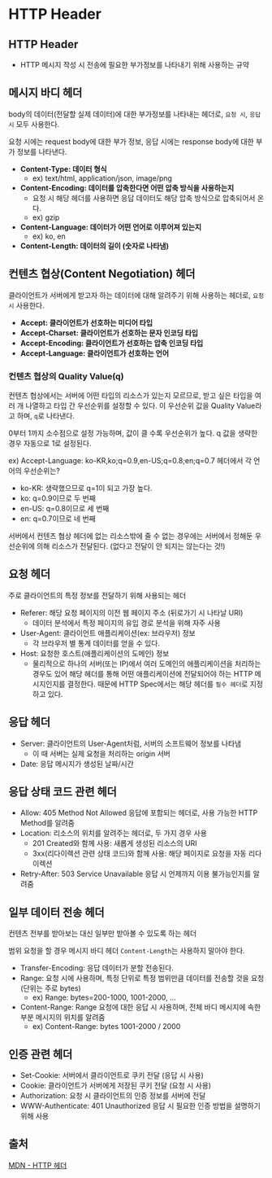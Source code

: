 # HTTP Header

## **HTTP Header**

* HTTP 메시지 작성 시 전송에 필요한 부가정보를 나타내기 위해 사용하는 규약

## **메시지 바디 헤더**

body의 데이터(전달할 실제 데이터)에 대한 부가정보를 나타내는 헤더로, `요청 시`, `응답 시` 모두 사용한다.

요청 시에는 request body에 대한 부가 정보, 응답 시에는 response body에 대한 부가 정보를 나타낸다.

* **Content-Type: 데이터 형식**
  * ex) text/html, application/json, image/png
* **Content-Encoding: 데이터를 압축한다면 어떤 압축 방식을 사용하는지**
  * 요청 시 해당 헤더를 사용하면 응답 데이터도 해당 압축 방식으로 압축되어서 온다.
  * ex) gzip
* **Content-Language: 데이터가 어떤 언어로 이루어져 있는지**
  * ex) ko, en
* **Content-Length: 데이터의 길이 (숫자로 나타냄)**

## **컨텐츠 협상(Content Negotiation) 헤더**

클라이언트가 서버에게 받고자 하는 데이터에 대해 알려주기 위해 사용하는 헤더로, `요청 시` 사용한다.

* **Accept: 클라이언트가 선호하는 미디어 타입**
* **Accept-Charset: 클라이언트가 선호하는 문자 인코딩 타입**
* **Accept-Encoding: 클라이언트가 선호하는 압축 인코딩 타입**
* **Accept-Language: 클라이언트가 선호하는 언어**

### **컨텐츠 협상의 Quality Value(q)**

컨텐츠 협상에서는 서버에 어떤 타입의 리소스가 있는지 모르므로, 받고 싶은 타입을 여러 개 나열하고 타입 간 우선순위를 설정할 수 있다. 이 우선순위 값을 Quality Value라고 하며, `q`로 나타낸다.

0부터 1까지 소수점으로 설정 가능하며, 값이 클 수록 우선순위가 높다. q 값을 생략한 경우 자동으로 1로 설정된다.

ex) Accept-Language: ko-KR,ko;q=0.9,en-US;q=0.8;en;q=0.7 헤더에서 각 언어의 우선순위는?

* ko-KR: 생략했으므로 q=1이 되고 가장 높다.
* ko: q=0.9이므로 두 번째
* en-US: q=0.8이므로 세 번째
* en: q=0.7이므로 네 번째

서버에서 컨텐츠 협상 헤더에 없는 리소스밖에 줄 수 없는 경우에는 서버에서 정해둔 우선순위에 의해 리소스가 전달된다. (없다고 전달이 안 되지는 않는다는 것!)

## 요청 헤더

주로 클라이언트의 특정 정보를 전달하기 위해 사용되는 헤더

* Referer: 해당 요청 페이지의 이전 웹 페이지 주소 (뒤로가기 시 나타날 URI)
  * 데이터 분석에서 특정 페이지의 유입 경로 분석을 위해 자주 사용
* User-Agent: 클라이언트 애플리케이션(ex: 브라우저) 정보
  * 각 브라우저 별 통계 데이터를 얻을 수 있다.
* Host: 요청한 호스트(애플리케이션의 도메인) 정보
  * 물리적으로 하나의 서버(또는 IP)에서 여러 도메인의 애플리케이션을 처리하는 경우도 있어 해당 헤더를 통해 어떤 애플리케이션에 전달되어야 하는 HTTP 메시지인지를 결정한다. 때문에 HTTP Spec에서는 해당 헤더를 `필수 헤더`로 지정하고 있다.

## 응답 헤더

* Server: 클라이언트의 User-Agent처럼, 서버의 소프트웨어 정보를 나타냄
  * 이 때 서버는 실제 요청을 처리하는 origin 서버
* Date: 응답 메시지가 생성된 날짜/시간

## 응답 상태 코드 관련 헤더

* Allow: 405 Method Not Allowed 응답에 포함되는 헤더로, 사용 가능한 HTTP Method를 알려줌
* Location: 리소스의 위치를 알려주는 헤더로, 두 가지 경우 사용
  * 201 Created와 함께 사용: 새롭게 생성된 리소스의 URI
  * 3xx(리다이렉션 관련 상태 코드)와 함께 사용: 해당 페이지로 요청을 자동 리다이렉션
* Retry-After: 503 Service Unavailable 응답 시 언제까지 이용 불가능인지를 알려줌

## 일부 데이터 **전송 헤더**

컨텐츠 전부를 받아보는 대신 일부만 받아볼 수 있도록 하는 헤더

범위 요청을 할 경우 메시지 바디 헤더 `Content-Length`는 사용하지 말아야 한다.

* Transfer-Encoding: 응답 데이터가 분할 전송된다.
* Range: 요청 시에 사용하며, 특정 단위로 특정 범위만큼 데이터를 전송할 것을 요청 (단위는 주로 bytes)
  * ex) Range: bytes=200-1000, 1001-2000, …
* Content-Range: Range 요청에 대한 응답 시 사용하며, 전체 바디 메시지에 속한 부분 메시지의 위치를 알려줌
  * ex) Content-Range: bytes 1001-2000 / 2000

## 인증 관련 헤더

* Set-Cookie: 서버에서 클라이언트로 쿠키 전달 (응답 시 사용)
* Cookie: 클라이언트가 서버에게 저장된 쿠키 전달 (요청 시 사용)
* Authorization: 요청 시 클라이언트의 인증 정보를 서버에 전달
* WWW-Authenticate: 401 Unauthorized 응답 시 필요한 인증 방법을 설명하기 위해 사용

## 출처

[MDN - HTTP 헤더](https://developer.mozilla.org/ko/docs/Web/HTTP/Headers)
